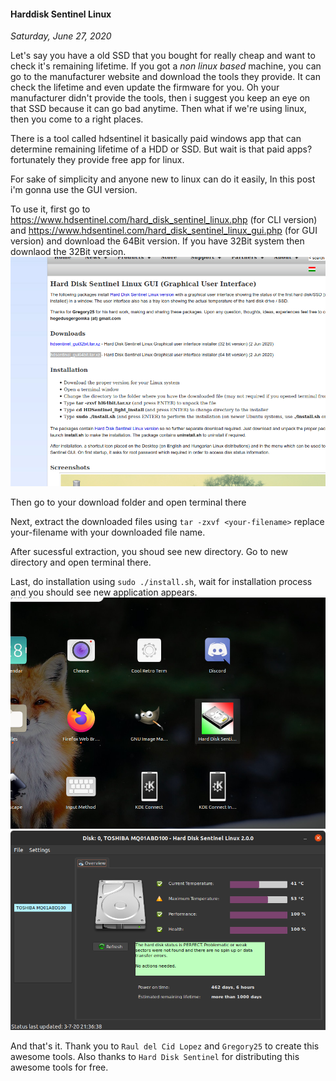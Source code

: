 #### Harddisk Sentinel Linux
_Saturday, June 27, 2020_

Let's say you have a old SSD that you bought for really cheap and want to check it's remaining 
lifetime. If you got a *non linux based* machine, you can go to the manufacturer website and 
download the tools they provide. It can check the lifetime and even update the firmware for you. 
Oh your manufacturer didn't provide the tools, then i suggest you keep an eye on that SSD because 
it can go bad anytime. Then what if we're using linux, then you come to a right places.

There is a tool called hdsentinel it basically paid windows app that can determine remaining 
lifetime of a HDD or SSD. But wait is that paid apps? fortunately they provide free app for linux.

For sake of simplicity and anyone new to linux can do it easily, In this post i'm gonna use the GUI 
version.

To use it, first go to <https://www.hdsentinel.com/hard_disk_sentinel_linux.php> (for CLI version) and 
<https://www.hdsentinel.com/hard_disk_sentinel_linux_gui.php> (for GUI version) and download the 64Bit 
version. If you have 32Bit system then downlaod the 32Bit version.
![img](./posts/2020-06-27-harddisk-sentinel-linux/1.png)

Then go to your download folder and open terminal there

Next, extract the downloaded files using `tar -zxvf <your-filename>` replace your-filename with your 
downloaded file name.

After sucessful extraction, you shoud see new directory. Go to new directory and open terminal there.

Last, do installation using `sudo ./install.sh`, wait for installation process and you should see new 
application appears.
![img](./posts/2020-06-27-harddisk-sentinel-linux/2.jpg)
![img](./posts/2020-06-27-harddisk-sentinel-linux/3.png)

And that's it. Thank you to `Raul del Cid Lopez` and `Gregory25` to create this awesome tools. Also 
thanks to `Hard Disk Sentinel` for distributing this awesome tools for free.